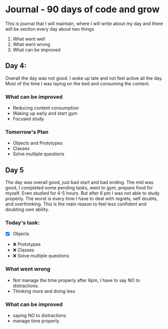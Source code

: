 # Journal - 90 days of code and grow

This is journal that I will maintain, where I will write about my day and there will be section every day about two things

1. What went well
2. What went wrong
3. What can be improved

## Day 4:

Overall the day was not good. I woke up late and not feel active all the day. Most of the time I was laying on the bed and consuming the content.

### What can be improved

- Reducing content consumption
- Waking up early and start gym
- Focused study

### Tomorrow's Plan

- Objects and Prototypes
- Classes
- Solve multiple questions

## Day 5

The day was overall good, just bad start and bad ending. The mid was good, I completed some pending tasks, went to gym, prepare food for myself. Even studied for 4-5 hours. But after 6 pm I was not able to study properly.
The worst is every time I have to deal with regrets, self doubts, and overthinking. This is the main reason to feel less confident and doubting own ability.

### Today's task:

- [x] Objects
- ❌ Prototypes
- ❌ Classes
- ❌ Solve multiple questions

### What went wrong

- Not manage the time properly after 6pm, I have to say NO to distractions.
- Thinking more and doing less

### What can be improved

- saying NO to distractions
- manage time properly

<!-- ## Day _
### What went well
### What went wrong
### What can be improved -->
